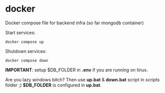 # docker

Docker compose file for backend infra (so far mongodb container)


Start services:
```
docker compose up
```

Shutdown services:
```
docker compose down
```

**IMPORTANT**: setup $DB_FOLDER in **.env** if you are running on linux.

Are you lazy windows bitch? Then use **up.bat** & **down.bat** script in scripts folder ;) **$DB_FOLDER** is configured in **up.bat**.